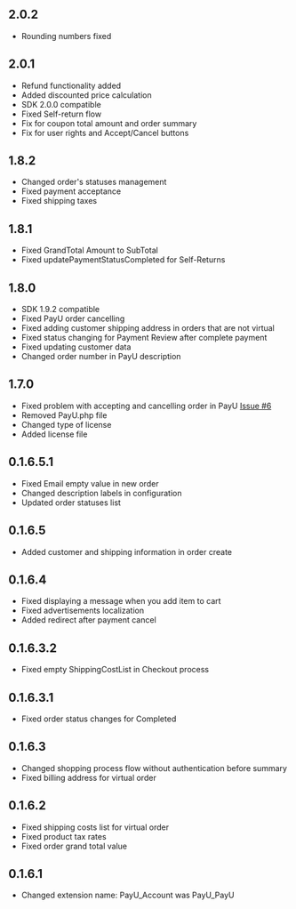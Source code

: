 ## 2.0.2

* Rounding numbers fixed

## 2.0.1

* Refund functionality added
* Added discounted price calculation
* SDK 2.0.0 compatible
* Fixed Self-return flow
* Fix for coupon total amount and order summary
* Fix for user rights and Accept/Cancel buttons


## 1.8.2

* Changed order's statuses management
* Fixed payment acceptance
* Fixed shipping taxes

## 1.8.1

* Fixed GrandTotal Amount to SubTotal
* Fixed updatePaymentStatusCompleted for Self-Returns

## 1.8.0

* SDK 1.9.2 compatible
* Fixed PayU order cancelling
* Fixed adding customer shipping address in orders that are not virtual
* Fixed status changing for Payment Review after complete payment
* Fixed updating customer data
* Changed order number in  PayU description

## 1.7.0

* Fixed problem with accepting and cancelling order in PayU [Issue #6](https://github.com/PayU/plugin_magento_160/issues/6)
* Removed PayU.php file
* Changed type of license
* Added license file

## 0.1.6.5.1

* Fixed Email empty value in new order
* Changed description labels in configuration
* Updated order statuses list

## 0.1.6.5

* Added customer and shipping information in order create

## 0.1.6.4

* Fixed displaying a message when you add item to cart
* Fixed advertisements localization
* Added redirect after payment cancel

## 0.1.6.3.2

* Fixed empty ShippingCostList in Checkout process

## 0.1.6.3.1

* Fixed order status changes for Completed

## 0.1.6.3

* Changed shopping process flow without authentication before summary
* Fixed billing address for virtual order

## 0.1.6.2

* Fixed shipping costs list for virtual order
* Fixed product tax rates
* Fixed order grand total value

## 0.1.6.1

* Changed extension name: PayU_Account was PayU_PayU
